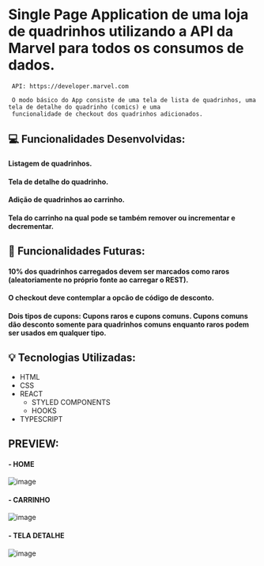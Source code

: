 # Single Page Application de uma loja de quadrinhos utilizando a API da Marvel para todos os consumos de dados.
     API: https://developer.marvel.com
 
     O modo básico do App consiste de uma tela de lista de quadrinhos, uma tela de detalhe do quadrinho (comics) e uma 
     funcionalidade de checkout dos quadrinhos adicionados.

##  💻 Funcionalidades Desenvolvidas: 
#### Listagem de quadrinhos.
#### Tela de detalhe do quadrinho.
#### Adição de quadrinhos ao carrinho.
#### Tela do carrinho na qual pode se também remover ou incrementar e decrementar.

## 🔧 Funcionalidades Futuras:
#### 10% dos quadrinhos carregados devem ser marcados como raros (aleatoriamente no próprio fonte ao carregar o REST).
#### O checkout deve contemplar a opcão de código de desconto.
#### Dois tipos de cupons: Cupons raros e cupons comuns. Cupons comuns dão desconto somente para quadrinhos comuns enquanto raros podem ser usados em qualquer tipo.

## 💡 Tecnologias Utilizadas:
  - HTML
  - CSS
  - REACT
    - STYLED COMPONENTS
    - HOOKS
  - TYPESCRIPT

## PREVIEW:
 #### - HOME
![image](https://user-images.githubusercontent.com/89668742/156704848-3c9c78c3-e449-4fed-8e25-e86cf749a749.png)
 #### - CARRINHO
![image](https://user-images.githubusercontent.com/89668742/156704898-590fcc0b-adcc-4e68-b77c-7a42d1ae6702.png)
 #### - TELA DETALHE
![image](https://user-images.githubusercontent.com/89668742/156704916-54c19b65-3619-415b-92a8-f8535a47b766.png)
